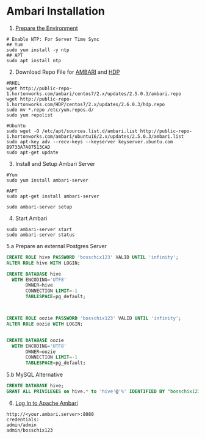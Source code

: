 # Ambari Installation
1. [Prepare the Environment](https://docs.hortonworks.com/HDPDocuments/Ambari-2.5.0.3/bk_ambari-installation/content/prepare_the_environment.html)
```
# Enable NTP: For Server Time Sync
## Yum
sudo yum install -y ntp
## APT
sudo apt install ntp
```

2. Download Repo File for [AMBARI](https://docs.hortonworks.com/HDPDocuments/Ambari-2.5.0.3/bk_ambari-installation/content/ambari_repositories.html) and [HDP](https://docs.hortonworks.com/HDPDocuments/Ambari-2.5.0.3/bk_ambari-installation/content/hdp_26_repositories.html)
```
#RHEL
wget http://public-repo-1.hortonworks.com/ambari/centos7/2.x/updates/2.5.0.3/ambari.repo
wget http://public-repo-1.hortonworks.com/HDP/centos7/2.x/updates/2.6.0.3/hdp.repo
sudo mv *.repo /etc/yum.repos.d/
sudo yum repolist

#Ubuntu
sudo wget -O /etc/apt/sources.list.d/ambari.list http://public-repo-1.hortonworks.com/ambari/ubuntu16/2.x/updates/2.5.0.3/ambari.list
sudo apt-key adv --recv-keys --keyserver keyserver.ubuntu.com B9733A7A07513CAD
sudo apt-get update
```
3. Install and Setup Ambari Server
```
#Yum
sudo yum install ambari-server

#APT
sudo apt-get install ambari-server

sudo ambari-server setup
```
4. Start Ambari
```
sudo ambari-server start
sudo ambari-server status
```
5.a Prepare an external Postgres Server
```sql
CREATE ROLE hive PASSWORD 'bosschix123' VALID UNTIL 'infinity';
ALTER ROLE hive WITH LOGIN;

CREATE DATABASE hive
  WITH ENCODING='UTF8'
       OWNER=hive
       CONNECTION LIMIT=-1
       TABLESPACE=pg_default;



CREATE ROLE oozie PASSWORD 'bosschix123' VALID UNTIL 'infinity';
ALTER ROLE oozie WITH LOGIN;


CREATE DATABASE oozie
  WITH ENCODING='UTF8'
       OWNER=oozie
       CONNECTION LIMIT=-1
       TABLESPACE=pg_default;
```

5.b MySQL Alternative
```sql
CREATE DATABASE hive;
GRANT ALL PRIVILEGES on hive.* to 'hive'@'%' IDENTIFIED BY "bosschix123"; 
```

6. [Log In to Apache Ambari](https://docs.hortonworks.com/HDPDocuments/Ambari-2.5.0.3/bk_ambari-installation/content/log_in_to_apache_ambari.html)
```
http://<your.ambari.server>:8080
credentials: 
admin/admin
admin/bosschix123
```

